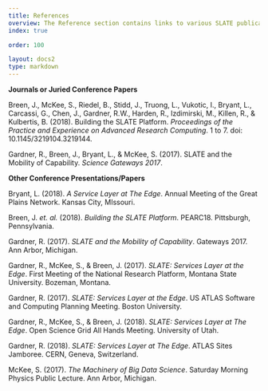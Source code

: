 ```yaml
---
title: References
overview: The Reference section contains links to various SLATE publications and presentations, as well as descriptions to how SLATE fits within the contexts of other major initiatives and design patterns.
index: true

order: 100

layout: docs2
type: markdown
---
```


<strong>Journals or Juried Conference Papers</strong>

<p>Breen, J., McKee, S., Riedel, B., Stidd, J., Truong, L., Vukotic, I., Bryant, L., Carcassi, G., Chen, J., Gardner, R.W., Harden, R., Izdimirski, M., Killen, R., & Kulbertis, B. (2018). Building the SLATE Platform. <i>Proceedings of the Practice and Experience on Advanced Research Computing</i>. 1 to 7. doi: 10.1145/3219104.3219144.</p>

<p>Gardner, R., Breen, J., Bryant, L., & McKee, S. (2017). SLATE and the Mobility of Capability. <i>Science Gateways 2017</i>.</p>

<strong>Other Conference Presentations/Papers</strong>    
  
<p>Bryant, L. (2018). <i>A Service Layer at The Edge</i>. Annual Meeting of the Great Plains Network. Kansas City, MIssouri.</p>

<p>Breen, J. <i>et. al.</i> (2018). <i>Building the SLATE Platform</i>. PEARC18. Pittsburgh, Pennsylvania.</p>

<p>Gardner, R. (2017). <i>SLATE and the Mobility of Capability</i>. Gateways 2017. Ann Arbor, Michigan.</p>

<p>Gardner, R., McKee, S., & Breen, J. (2017). <i>SLATE: Services Layer at the Edge</i>. First Meeting of the National Research Platform, Montana State University. Bozeman, Montana.</p>

<p>Gardner, R. (2017). <i>SLATE: Services Layer at the Edge</i>. US ATLAS Software and Computing Planning Meeting. Boston University.</p>

<p>Gardner, R., McKee, S., & Breen, J. (2018). <i>SLATE: Services Layer at The Edge</i>. Open Science Grid All Hands Meeting. University of Utah.</p>

<p>Gardner, R. (2018). <i>SLATE: Services Layer at The Edge</i>. ATLAS Sites Jamboree. CERN, Geneva, Switzerland.</p>

<p>McKee, S. (2017). <i>The Machinery of Big Data Science</i>. Saturday Morning Physics Public Lecture. Ann Arbor, Michigan.</p>
